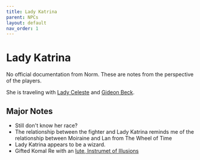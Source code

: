 ```yaml
---
title: Lady Katrina
parent: NPCs
layout: default
nav_order: 1
---
```


# Lady Katrina
No official documentation from Norm. These are notes from the perspective of the players.

She is traveling with [Lady Celeste](ladyCeleste.html) and [Gideon Beck](gideonBeck.html).

## Major Notes
- Still don't know her race?
- The relationship between the fighter and Lady Katrina reminds me of the relationship between Moiraine and Lan from The Wheel of Time
- Lady Katrina appears to be a wizard.
- Gifted Komal Re with an [lute, Instrumet of Illusions](https://www.dndbeyond.com/magic-items/27065-instrument-of-illusions)
